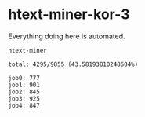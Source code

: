 # htext-miner-kor-3

Everything doing here is automated.

```
htext-miner

total: 4295/9855 (43.58193810248604%)

job0: 777
job1: 901
job2: 845
job3: 925
job4: 847
```
